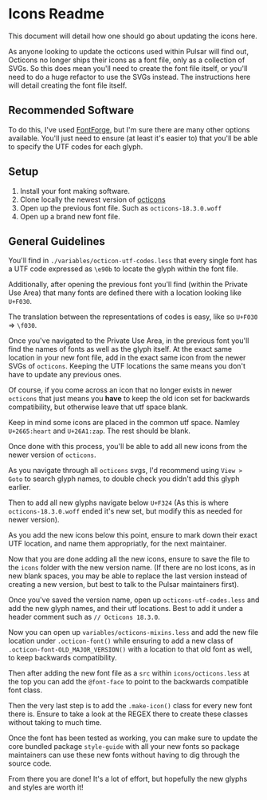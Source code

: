 # Icons Readme

This document will detail how one should go about updating the icons here.

As anyone looking to update the octicons used within Pulsar will find out, Octicons no longer ships their icons as a font file, only as a collection of SVGs.
So this does mean you'll need to create the font file itself, or you'll need to do a huge refactor to use the SVGs instead. The instructions here will detail creating the font file itself.

## Recommended Software

To do this, I've used [FontForge](https://fontforge.org/), but I'm sure there are many other options available. You'll just need to ensure (at least it's easier to) that you'll be able to specify the UTF codes for each glyph.

## Setup

1) Install your font making software.
2) Clone locally the newest version of [octicons](https://github.com/primer/octicons)
3) Open up the previous font file. Such as `octicons-18.3.0.woff`
4) Open up a brand new font file.

## General Guidelines

You'll find in `./variables/octicon-utf-codes.less` that every single font has a UTF code expressed as `\e90b` to locate the glyph within the font file.

Additionally, after opening the previous font you'll find (within the Private Use Area) that many fonts are defined there with a location looking like `U+F030`.

The translation between the representations of codes is easy, like so `U+F030` => `\f030`.

Once you've navigated to the Private Use Area, in the previous font you'll find the names of fonts as well as the glyph itself. At the exact same location in your new font file, add in the exact same icon from the newer SVGs of `octicons`. Keeping the UTF locations the same means you don't have to update any previous ones.

Of course, if you come across an icon that no longer exists in newer `octicons` that just means you **have** to keep the old icon set for backwards compatibility, but otherwise leave that utf space blank.

Keep  in mind some icons are placed in the common utf space. Namley `U+2665:heart` and `U+26A1:zap`. The rest should be blank.

Once done with this process, you'll be able to add all new icons from the newer version of `octicons`.

As you navigate through all `octicons` svgs, I'd recommend using `View > Goto` to search glyph names, to double check you didn't add this glyph earlier.

Then to add all new glyphs navigate below `U+F324` (As this is where `octicons-18.3.0.woff` ended it's new set, but modify this as needed for newer version).

As you add the new icons below this point, ensure to mark down their exact UTF location, and name them appropriatly, for the next maintainer.

Now that you are done adding all the new icons, ensure to save the file to the `icons` folder with the new version name. (If there are no lost icons, as in new blank spaces, you may be able to replace the last version instead of creating a new version, but best to talk to the Pulsar maintainers first).

Once you've saved the version name, open up `octicons-utf-codes.less` and add the new glyph names, and their utf locations. Best to add it under a header comment such as `// Octicons 18.3.0`.

Now you can open up `variables/octicons-mixins.less` and add the new file location under `.octicon-font()` while ensuring to add a new class of `.octicon-font-OLD_MAJOR_VERSION()` with a location to that old font as well, to keep backwards compatibility.

Then after adding the new font file as a `src` within `icons/octicons.less` at the top you can add the `@font-face` to point to the backwards compatible font class.

Then the very last step is to add the `.make-icon()` class for every new font there is.
Ensure to take a look at the REGEX there to create these classes without taking to much time.

Once the font has been tested as working, you can make sure to update the core bundled package `style-guide` with all your new fonts so package maintainers can use these new fonts without having to dig through the source code.

From there you are done! It's a lot of effort, but hopefully the new glyphs and styles are worth it!
